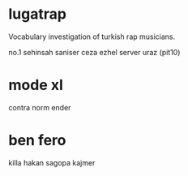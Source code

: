 # lugatrap
Vocabulary investigation of turkish rap musicians.


no.1
sehinsah
saniser
ceza
ezhel
server uraz (pit10)
# mode xl
contra
norm ender
# ben fero
killa hakan
sagopa kajmer